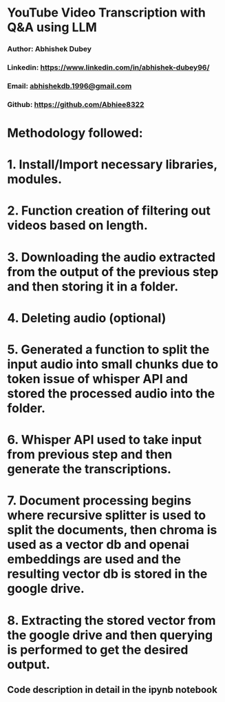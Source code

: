 # YouTube Video Transcription with Q&A using LLM
### Author: Abhishek Dubey
### Linkedin: https://www.linkedin.com/in/abhishek-dubey96/
### Email: abhishekdb.1996@gmail.com
### Github: https://github.com/Abhiee8322

# Methodology followed:

# 1. Install/Import necessary libraries, modules.
# 2. Function creation of filtering out videos based on length.
# 3. Downloading the audio extracted from the output of the previous step and then storing it in a folder.
# 4. Deleting audio (optional)
# 5. Generated a function to split the input audio into small chunks due to token issue of whisper API and stored the processed audio into the folder.
# 6. Whisper API used to take input from previous step and then generate the transcriptions.
# 7. Document processing begins where recursive splitter is used to split the documents, then chroma is used as a vector db and openai embeddings are used and the resulting vector db is stored in the google drive.
# 8. Extracting the stored vector from the google drive and then querying is performed to get the desired output.

## Code description in detail in the ipynb notebook
